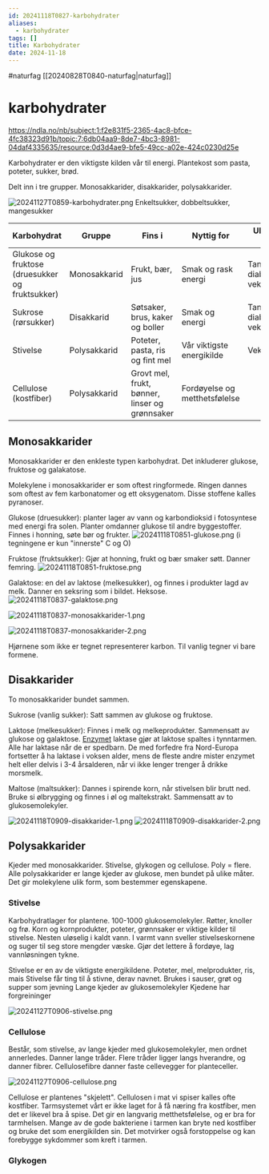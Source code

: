 ```yaml
---
id: 20241118T0827-karbohydrater
aliases:
  - karbohydrater
tags: []
title: Karbohydrater
date: 2024-11-18
---
```


#naturfag [[20240828T0840-naturfag|naturfag]]

# karbohydrater

https://ndla.no/nb/subject:1:f2e831f5-2365-4ac8-bfce-4fc38323d91b/topic:7:6db04aa9-8de7-4bc3-8981-04daf4335635/resource:0d3d4ae9-bfe5-49cc-a02e-424c0230d25e

Karbohydrater er den viktigste kilden vår til energi. Plantekost som pasta, poteter, sukker, brød.

Delt inn i tre grupper. Monosakkarider, disakkarider, polysakkarider.

![20241127T0859-karbohydrater.png](Assets/20241127T0859-karbohydrater.png)
Enkeltsukker, dobbeltsukker, mangesukker

| Karbohydrat                                     | Gruppe       | Fins i                                         | Nyttig for                    | Uheldig for               |
| ----------------------------------------------- | ------------ | ---------------------------------------------- | ----------------------------- | ------------------------- |
| Glukose og fruktose (druesukker og fruktsukker) | Monosakkarid | Frukt, bær, jus                                | Smak og rask energi           | Tannhelse, diabetes, vekt |
| Sukrose (rørsukker)                             | Disakkarid   | Søtsaker, brus, kaker og boller                | Smak og energi                | Tannhelse, diabetes, vekt |
| Stivelse                                        | Polysakkarid | Poteter, pasta, ris og fint mel                | Vår viktigste energikilde     | Vekt                      |
| Cellulose (kostfiber)                           | Polysakkarid | Grovt mel, frukt, bønner, linser og grønnsaker | Fordøyelse og metthetsfølelse |                           |

## Monosakkarider

Monosakkarider er den enkleste typen karbohydrat. Det inkluderer glukose, fruktose og galakatose.

Molekylene i monosakkarider er som oftest ringformede. Ringen dannes som oftest av fem karbonatomer og ett oksygenatom. Disse stoffene kalles pyranoser.

Glukose (druesukker): planter lager av vann og karbondioksid i fotosyntese med energi fra solen. Planter omdanner glukose til andre byggestoffer. Finnes i honning, søte bør og frukter.
![20241118T0851-glukose.png](Assets/20241118T0851-glukose.png)
(i tegningene er kun "innerste" C og O)

Fruktose (fruktsukker): Gjør at honning, frukt og bær smaker søtt. Danner femring.
![20241118T0851-fruktose.png](Assets/20241118T0851-fruktose.png)

Galaktose: en del av laktose (melkesukker), og finnes i produkter lagd av melk. Danner en seksring som i bildet. Heksose.
![20241118T0837-galaktose.png](Assets/20241118T0837-galaktose.png)

![20241118T0837-monosakkarider-1.png](Assets/20241118T0837-monosakkarider-1.png)

![20241118T0837-monosakkarider-2.png](Assets/20241118T0837-monosakkarider-2.png)

Hjørnene som ikke er tegnet representerer karbon. Til vanlig tegner vi bare formene.

## Disakkarider

To monosakkarider bundet sammen.

Sukrose (vanlig sukker): Satt sammen av glukose og fruktose.

Laktose (melkesukker): Finnes i melk og melkeprodukter. Sammensatt av glukose og galaktose. [Enzymet](https://snl.no/enzymer) laktase gjør at laktose spaltes i tynntarmen. Alle har laktase når de er spedbarn. De med forfedre fra Nord-Europa fortsetter å ha laktase i voksen alder, mens de fleste andre mister enzymet helt eller delvis i 3-4 årsalderen, når vi ikke lenger trenger å drikke morsmelk.

Maltose (maltsukker): Dannes i spirende korn, når stivelsen blir brutt ned. Bruke si ølbrygging og finnes i øl og maltekstrakt. Sammensatt av to glukosemolekyler.

![20241118T0909-disakkarider-1.png](Assets/20241118T0909-disakkarider-1.png)
![20241118T0909-disakkarider-2.png](Assets/20241118T0909-disakkarider-2.png)

## Polysakkarider

Kjeder med monosakkarider. Stivelse, glykogen og cellulose. Poly = flere. Alle polysakkarider er lange kjeder av glukose, men bundet på ulike måter. Det gir molekylene ulik form, som bestemmer egenskapene.

### Stivelse

Karbohydratlager for plantene.
100-1000 glukosemolekyler.
Røtter, knoller og frø.
Korn og kornprodukter, poteter, grønnsaker er viktige kilder til stivelse.
Nesten uløselig i kaldt vann. I varmt vann sveller stivelseskornene og suger til seg store mengder væske.
Gjør det lettere å fordøye, lag vannløsningen tykne.

Stivelse er en av de viktigste energikildene.
Poteter, mel, melprodukter, ris, mais
Stivelse får ting til å stivne, derav navnet.
Brukes i sauser, grøt og supper som jevning
Lange kjeder av glukosemolekyler
Kjedene har forgreininger

![20241127T0906-stivelse.png](Assets/20241127T0906-stivelse.png)

### Cellulose

Består, som stivelse, av lange kjeder med glukosemolekyler, men ordnet annerledes. Danner lange tråder. Flere tråder ligger langs hverandre, og danner fibrer. Cellulosefibre danner faste cellevegger for planteceller.

![20241127T0906-cellulose.png](Assets/20241127T0906-cellulose.png)

Cellulose er plantenes "skjelett". Cellulosen i mat vi spiser kalles ofte kostfiber. Tarmsystemet vårt er ikke laget for å få næring fra kostfiber, men det er likevel bra å spise. Det gir en langvarig metthetsfølelse, og er bra for tarmhelsen. Mange av de gode bakteriene i tarmen kan bryte ned kostfiber og bruke det som energikilden sin. Det motvirker også forstoppelse og kan forebygge sykdommer som kreft i tarmen.

### Glykogen
